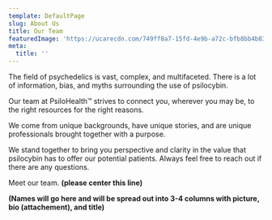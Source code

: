 ```yaml
---
template: DefaultPage
slug: About Us
title: Our Team
featuredImage: 'https://ucarecdn.com/749ff8a7-15fd-4e9b-a72c-bfb8bb4b83c5/'
meta:
  title: ''
---
```

The field of psychedelics is vast, complex, and multifaceted. There is a lot of information, bias, and myths surrounding the use of psilocybin.

Our team at PsiloHealth™ strives to connect you, wherever you may be, to the right resources for the right reasons.

We come from unique backgrounds, have unique stories, and are unique professionals brought together with a purpose. 

We stand together to bring you perspective and clarity in the value that psilocybin has to offer our potential patients. Always feel free to reach out if there are any questions. 

Meet our team. **(please center this line)**

**(Names will go here and will be spread out into 3-4 columns with picture, bio (attachement), and title)**
